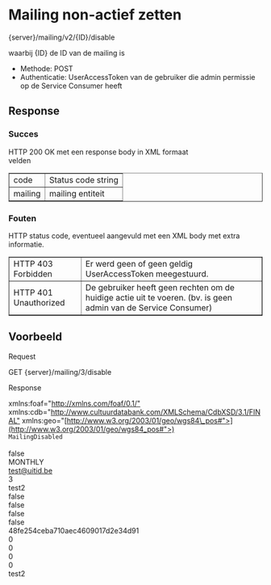 ---
---

# Mailing non-actief zetten

  {server}/mailing/v2/{ID}/disable

waarbij {ID} de ID van de mailing is  

* Methode: POST
* Authenticatie: UserAccessToken van de gebruiker die admin permissie op de Service Consumer heeft

## Response

### Succes

 HTTP 200 OK met een response body in XML formaat  
 velden

 <table border="1" cellpadding="1" cellspacing="1"><tbody><tr><td> code</td> <td> Status code string</td> </tr><tr><td> mailing</td> <td> mailing entiteit</td></tr></tbody></table>

### Fouten

HTTP status code, eventueel aangevuld met een XML body met extra informatie.

 <table border="1" cellpadding="1" cellspacing="1"><tbody><tr><td> HTTP 403 Forbidden</td> <td> Er werd geen of geen geldig UserAccessToken meegestuurd.</td> </tr><tr><td> HTTP 401 Unauthorized</td> <td> De gebruiker heeft geen rechten om de huidige actie uit te voeren. (bv. is geen admin van de Service Consumer)</td></tr></tbody></table>

## Voorbeeld

Request

  GET {server}/mailing/3/disable

Response

  <?xml version="1.0" encoding="UTF-8" standalone="yes"?>  
  <response xmlns:rdf="<http://www.w3.org/1999/02/22-rdf-syntax-ns"> xmlns:foaf="<http://xmlns.com/foaf/0.1/"> xmlns:cdb="<http://www.cultuurdatabank.com/XMLSchema/CdbXSD/3.1/FINAL"> xmlns:geo="[http://www.w3.org/2003/01/geo/wgs84\_pos#">](http://www.w3.org/2003/01/geo/wgs84_pos#">)  
  <code>MailingDisabled</code>  
  <mailing>  
  <enabled>false</enabled>  
  <frequency>MONTHLY</frequency>  
  <fromAddress>[test@uitid.be](mailto:test@uitid.be)</fromAddress>  
  <id>3</id>  
  <name>test2</name>  
  <recommendationEnabled>false</recommendationEnabled>  
  <searchEnabled>false</searchEnabled>  
  <sendEmptyRecommendationResult>false</sendEmptyRecommendationResult>  
  <sendEmptySearchResult>false</sendEmptySearchResult>  
  <serviceConsumerKey>48fe254ceba710aec4609017d2e34d91</serviceConsumerKey>  
  <startDay>0</startDay>  
  <startDayOfWeek>0</startDayOfWeek>  
  <startHour>0</startHour>  
  <startMinute>0</startMinute>  
  <subject>test2</subject>  
  <template>template update</template>  
  </mailing>  
  </response>
